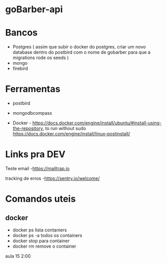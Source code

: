 # goBarber-api

# Bancos
  * Postgres ( assim que subir o docker do postgres, criar um novo database dentro do postbird com o nome de gobarber para que a migrations rode os seeds )
  * mongo
  * firebird

# Ferramentas
  * postbird
  * mongodbcompass

  * Docker - https://docs.docker.com/engine/install/ubuntu/#install-using-the-repository, to run without sudo https://docs.docker.com/engine/install/linux-postinstall/
# Links pra DEV
  Teste email
   -https://mailtrap.io

  tracking de erros
   -https://sentry.io/welcome/

# Comandos uteis
## docker
  * docker ps lista contaniers
  * docker ps -a todos os containers
  * docker stop para container
  * docker rm remove o container


aula 15 2:00
